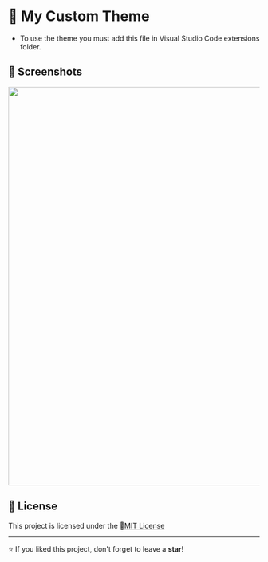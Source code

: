 # 📌 My Custom Theme
- To use the theme you must add this file in Visual Studio Code extensions folder.  

## 📸 Screenshots

<img src="https://github.com/user-attachments/assets/10ae8bdb-3ae5-40c6-8c56-1f7836c83d2a" width="800">

## 📄 License

This project is licensed under the [🔹MIT License](https://github.com/Cyberobo/Video-Downloader/blob/main/License.txt)

---

⭐ If you liked this project, don't forget to leave a **star**!
